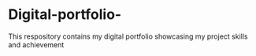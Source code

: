 # Digital-portfolio-
This respository contains my digital portfolio showcasing my project skills and achievement 
